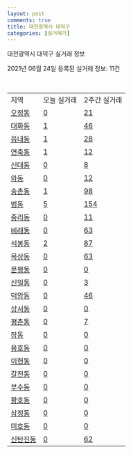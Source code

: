 ```yaml
---
layout: post
comments: true
title: 대전광역시 대덕구
categories: [실거래가]
---
```


대전광역시 대덕구 실거래 정보

2021년 06월 24일 등록된 실거래 정보: 11건

<script type="text/javascript">
  google.charts.load('current', {'packages':['corechart']});
  google.charts.setOnLoadCallback(drawChart);

  function drawChart() {
    var data = google.visualization.arrayToDataTable([['거래일', '매매', '전월세', '전매'], ['2021-02', 0, 4, 0], ['2021-03', 4, 20, 0], ['2021-04', 136, 67, 10], ['2021-05', 233, 101, 17], ['2021-06', 84, 38, 7]]);

    var options = {
      title: '최근 유형별 거래량 추이',
      legend: { position: 'bottom' }
    };

    var chart = new google.visualization.LineChart(document.getElementById('columnchart_material'));
    chart.draw(data, (options));
  }
</script>

<div id="columnchart_material" style="width: 450px; margin-left: -35px"></div>
<br>
<table class="sortable">
  <tr>
    <td>지역</td>
    <td>오늘 실거래</td>
    <td>2주간 실거래</td>
  </tr>

  
  <tr class="item">
    <td><a href="3023010100.html">오정동</a></td>
    <td><a href="3023010100.html">0</a></td>
    <td><a href="3023010100.html">21</a></td>
  </tr>
    

  <tr class="item">
    <td><a href="3023010200.html">대화동</a></td>
    <td><a href="3023010200.html">1</a></td>
    <td><a href="3023010200.html">46</a></td>
  </tr>
    

  <tr class="item">
    <td><a href="3023010300.html">읍내동</a></td>
    <td><a href="3023010300.html">1</a></td>
    <td><a href="3023010300.html">28</a></td>
  </tr>
    

  <tr class="item">
    <td><a href="3023010400.html">연축동</a></td>
    <td><a href="3023010400.html">1</a></td>
    <td><a href="3023010400.html">12</a></td>
  </tr>
    

  <tr class="item">
    <td><a href="3023010500.html">신대동</a></td>
    <td><a href="3023010500.html">0</a></td>
    <td><a href="3023010500.html">8</a></td>
  </tr>
    

  <tr class="item">
    <td><a href="3023010600.html">와동</a></td>
    <td><a href="3023010600.html">0</a></td>
    <td><a href="3023010600.html">12</a></td>
  </tr>
    

  <tr class="item">
    <td><a href="3023010700.html">송촌동</a></td>
    <td><a href="3023010700.html">1</a></td>
    <td><a href="3023010700.html">98</a></td>
  </tr>
    

  <tr class="item">
    <td><a href="3023010800.html">법동</a></td>
    <td><a href="3023010800.html">5</a></td>
    <td><a href="3023010800.html">154</a></td>
  </tr>
    

  <tr class="item">
    <td><a href="3023010900.html">중리동</a></td>
    <td><a href="3023010900.html">0</a></td>
    <td><a href="3023010900.html">11</a></td>
  </tr>
    

  <tr class="item">
    <td><a href="3023011000.html">비래동</a></td>
    <td><a href="3023011000.html">0</a></td>
    <td><a href="3023011000.html">63</a></td>
  </tr>
    

  <tr class="item">
    <td><a href="3023011100.html">석봉동</a></td>
    <td><a href="3023011100.html">2</a></td>
    <td><a href="3023011100.html">87</a></td>
  </tr>
    

  <tr class="item">
    <td><a href="3023011200.html">목상동</a></td>
    <td><a href="3023011200.html">0</a></td>
    <td><a href="3023011200.html">63</a></td>
  </tr>
    

  <tr class="item">
    <td><a href="3023011300.html">문평동</a></td>
    <td><a href="3023011300.html">0</a></td>
    <td><a href="3023011300.html">0</a></td>
  </tr>
    

  <tr class="item">
    <td><a href="3023011400.html">신일동</a></td>
    <td><a href="3023011400.html">0</a></td>
    <td><a href="3023011400.html">3</a></td>
  </tr>
    

  <tr class="item">
    <td><a href="3023011500.html">덕암동</a></td>
    <td><a href="3023011500.html">0</a></td>
    <td><a href="3023011500.html">46</a></td>
  </tr>
    

  <tr class="item">
    <td><a href="3023011600.html">상서동</a></td>
    <td><a href="3023011600.html">0</a></td>
    <td><a href="3023011600.html">0</a></td>
  </tr>
    

  <tr class="item">
    <td><a href="3023011700.html">평촌동</a></td>
    <td><a href="3023011700.html">0</a></td>
    <td><a href="3023011700.html">7</a></td>
  </tr>
    

  <tr class="item">
    <td><a href="3023011800.html">장동</a></td>
    <td><a href="3023011800.html">0</a></td>
    <td><a href="3023011800.html">0</a></td>
  </tr>
    

  <tr class="item">
    <td><a href="3023011900.html">용호동</a></td>
    <td><a href="3023011900.html">0</a></td>
    <td><a href="3023011900.html">0</a></td>
  </tr>
    

  <tr class="item">
    <td><a href="3023012000.html">이현동</a></td>
    <td><a href="3023012000.html">0</a></td>
    <td><a href="3023012000.html">0</a></td>
  </tr>
    

  <tr class="item">
    <td><a href="3023012100.html">갈전동</a></td>
    <td><a href="3023012100.html">0</a></td>
    <td><a href="3023012100.html">0</a></td>
  </tr>
    

  <tr class="item">
    <td><a href="3023012200.html">부수동</a></td>
    <td><a href="3023012200.html">0</a></td>
    <td><a href="3023012200.html">0</a></td>
  </tr>
    

  <tr class="item">
    <td><a href="3023012300.html">황호동</a></td>
    <td><a href="3023012300.html">0</a></td>
    <td><a href="3023012300.html">0</a></td>
  </tr>
    

  <tr class="item">
    <td><a href="3023012400.html">삼정동</a></td>
    <td><a href="3023012400.html">0</a></td>
    <td><a href="3023012400.html">0</a></td>
  </tr>
    

  <tr class="item">
    <td><a href="3023012500.html">미호동</a></td>
    <td><a href="3023012500.html">0</a></td>
    <td><a href="3023012500.html">0</a></td>
  </tr>
    

  <tr class="item">
    <td><a href="3023012600.html">신탄진동</a></td>
    <td><a href="3023012600.html">0</a></td>
    <td><a href="3023012600.html">62</a></td>
  </tr>
    


</table>


    